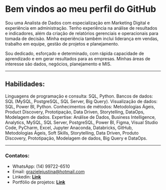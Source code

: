 # Bem vindos ao meu perfil do GitHub

Sou uma Analista de Dados com especialização em Marketing Digital e experiência em administração. Tenho experiência na análise de resultados e indicadores, além da criação de relatórios gerenciais e operacionais para tomada de decisão. Minha experiência também inclui liderança em vendas, trabalho em equipe, gestão de projetos e planejamento.

Sou dedicado, esforçado e determinado, com rápida capacidade de aprendizado e em gerar resultados para as empresas. Minhas áreas de interesse são dados, negócios, planejamento e MIS.

---

## Habilidades:
Linguagens de programação e consulta: SQL, Python.
Bancos de dados: SQL (MySQL, PostgreSQL, SQL Server, Big Query).
Visualização de dados: SQL, Power BI, Python.
Conhecimentos de métodos: Metodologias Ágeis, Product Discovery, Prototipação, Data Driven, Storytelling, DataOps, Modelagem de dados.
Expertise: Análise de Dados, Business Intelligence, Analytics, MySQL, SQL Server, PostgreSQL, Power BI, Figma, Visual Studio Code, PyCharm, Excel, Jupyter Anaconda, Databricks, GitHub, Metodologias Ágeis, Soft Skills, Storytelling, Data Driven, Produto Discovery, Prototipação, Modelagem de dados, Big Query e DataOps.

---

### Contatos:

* WhatsApp: (14) 99722-6510
* Email: grazielejustina@hotmail.com
* Linkedin: [**Link**](https://www.linkedin.com/in/grazielejustina/)
* Portfólio de projetos: [**Link**](https://github.com/grazielejustina/portfolio-de-projetos)

